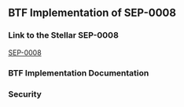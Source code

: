 ## BTF Implementation of SEP-0008

### Link to the Stellar SEP-0008

[SEP-0008](https://github.com/stellar/stellar-protocol/blob/master/ecosystem/sep-0008.md)

### BTF Implementation Documentation

### Security
